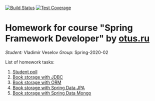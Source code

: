 [![Build Status](https://travis-ci.com/v1690117/2020-02-otus-spring-vveselov.svg?branch=master)](https://travis-ci.com/v1690117/2020-02-otus-spring-vveselov.svg) 
[![Test Coverage](https://img.shields.io/codecov/c/github/v1690117/2020-02-otus-spring-vveselov.svg)](https://codecov.io/github/v1690117/2020-02-otus-spring-vveselov?branch=master)  
 
# Homework for course "Spring Framework Developer" by [otus.ru](https://otus.ru)

_Student:_ Vladimir Veselov
_Group:_ Spring-2020-02

List of homework tasks: 
1.  [Student poll](./01-tester/README.md)  
5.  [Book storage with JDBC](./05-book-storage/README.md)  
6.  [Book storage with ORM](./06-book-storage-orm/README.md)  
7.  [Book storage with Spring Data JPA](./07-book-storage-data-jpa/README.md)  
8.  [Book storage with Spring Data Mongo](./08-book-storage-data-mongo/README.md)  